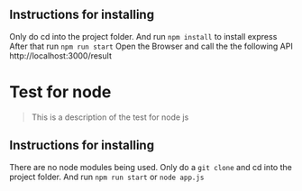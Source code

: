 
## Instructions for installing
 Only do cd into the project folder.
 And run `npm install` to install express
 After that run `npm run start`
 Open the Browser and call the the following API
 http://localhost:3000/result

# Test for node
> This is a description of the test for node js
## Instructions for installing
There are no node modules being used.
Only do a `git clone` and cd into the project folder.
And run `npm run start` or `node app.js`